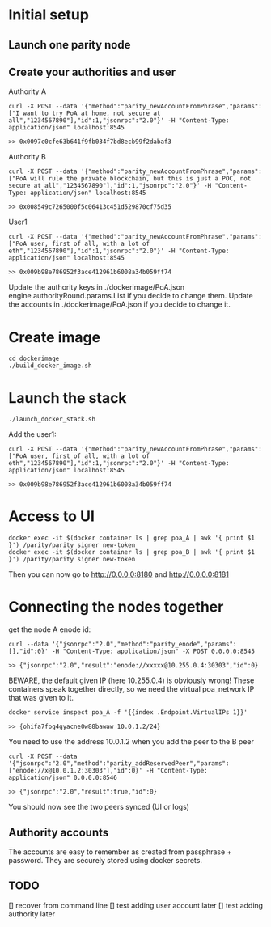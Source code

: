 # Initial setup

## Launch one parity node

## Create your authorities and user

Authority A
```
curl -X POST --data '{"method":"parity_newAccountFromPhrase","params":["I want to try PoA at home, not secure at all","1234567890"],"id":1,"jsonrpc":"2.0"}' -H "Content-Type: application/json" localhost:8545

>> 0x0097c0cfe63b641f9fb034f7bd8ecb99f2dabaf3
```

Authority B
```
curl -X POST --data '{"method":"parity_newAccountFromPhrase","params":["PoA will rule the private blockchain, but this is just a POC, not secure at all","1234567890"],"id":1,"jsonrpc":"2.0"}' -H "Content-Type: application/json" localhost:8545

>> 0x008549c7265000f5c06413c451d529870cf75d35
```

User1
```
curl -X POST --data '{"method":"parity_newAccountFromPhrase","params":["PoA user, first of all, with a lot of eth","1234567890"],"id":1,"jsonrpc":"2.0"}' -H "Content-Type: application/json" localhost:8545

>> 0x009b98e786952f3ace412961b6008a34b059ff74
```

Update the authority keys in ./dockerimage/PoA.json engine.authorityRound.params.List if you decide to change them.
Update the accounts in ./dockerimage/PoA.json if you decide to change it.

# Create image

```
cd dockerimage
./build_docker_image.sh
```

# Launch the stack

```
./launch_docker_stack.sh
```

Add the user1:

```
curl -X POST --data '{"method":"parity_newAccountFromPhrase","params":["PoA user, first of all, with a lot of eth","1234567890"],"id":1,"jsonrpc":"2.0"}' -H "Content-Type: application/json" localhost:8545

>> 0x009b98e786952f3ace412961b6008a34b059ff74
```


# Access to UI

```
docker exec -it $(docker container ls | grep poa_A | awk '{ print $1 }') /parity/parity signer new-token
docker exec -it $(docker container ls | grep poa_B | awk '{ print $1 }') /parity/parity signer new-token
```

Then you can now go to http://0.0.0.0:8180 and http://0.0.0.0:8181

# Connecting the nodes together

get the node A enode id:

```
curl --data '{"jsonrpc":"2.0","method":"parity_enode","params":[],"id":0}' -H "Content-Type: application/json" -X POST 0.0.0.0:8545

>> {"jsonrpc":"2.0","result":"enode://xxxxx@10.255.0.4:30303","id":0}
```

BEWARE, the default given IP (here 10.255.0.4) is obviously wrong! These containers speak together directly, so we need the virtual poa_network IP that was given to it.

```
docker service inspect poa_A -f '{{index .Endpoint.VirtualIPs 1}}'

>> {ohifa7fog4gyacne0w88bawaw 10.0.1.2/24}
```

You need to use the address 10.0.1.2 when you add the peer to the B peer

```
curl -X POST --data '{"jsonrpc":"2.0","method":"parity_addReservedPeer","params":["enode://x@10.0.1.2:30303"],"id":0}' -H "Content-Type: application/json" 0.0.0.0:8546

>> {"jsonrpc":"2.0","result":true,"id":0}
```

You should now see the two peers synced (UI or logs)

## Authority accounts

The accounts are easy to remember as created from passphrase + password.
They are securely stored using docker secrets.

## TODO

[] recover from command line
[] test adding user account later
[] test adding authority later
